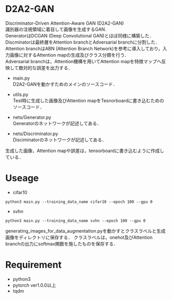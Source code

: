 # D2A2-GAN
Discriminator-Driven Attention-Aware GAN (D2A2-GAN)<br>
識別器の注視領域に着目して画像を生成するGAN.<br>
GeneratorはDCGAN (Deep Convolutional GAN)とほぼ同様に構築した．<br>
Discminatorは最終層をAttention branchとAdversarial branchに分割した．<br>
Attention branchはABN (Attention Branch Network)を参考に導入しており，入力画像に対するAttention mapの生成及びクラス分類を行う．<br>
Adversarial branchは，Attention機構を用いてAttention mapを特徴マップへ反映して敵対的な誤差を出力する．

* main.py<br>
D2A2-GANを動かすためのメインのソースコード．

* utils.py<br>
Test時に生成した画像及びAttention mapをTesnorboardに書き込むためのソースコード．

* nets/Generator.py<br>
Generatorのネットワークが記述してある．

* nets/Discriminator.py<br>
Disciminatorのネットワークが記述してある．

生成した画像，Attention mapや誤差は，tensorboardに書き込むように作成している．

# Useage
* cifar10
```
python3 main.py --training_data_name cifar10 --epoch 100 --gpu 0
```

* svhn
```
python3 main.py --training_data_name svhn --epoch 100 --gpu 0
```

generating_images_for_data_augmentation.pyを動かすとクラスラベルと生成画像をディレクトリに保存する．
クラスラベルは，onehot及びAttention branchの出力にsoftmax関数を施したものを保存する．

# Requirement
* python3
* pytorch ver1.0.0以上
* tqdm
